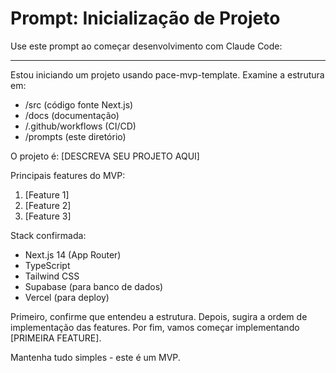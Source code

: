 # Prompt: Inicialização de Projeto

Use este prompt ao começar desenvolvimento com Claude Code:

---

Estou iniciando um projeto usando pace-mvp-template.
Examine a estrutura em:
- /src (código fonte Next.js)
- /docs (documentação)
- /.github/workflows (CI/CD)
- /prompts (este diretório)

O projeto é: [DESCREVA SEU PROJETO AQUI]

Principais features do MVP:
1. [Feature 1]
2. [Feature 2]
3. [Feature 3]

Stack confirmada:
- Next.js 14 (App Router)
- TypeScript
- Tailwind CSS
- Supabase (para banco de dados)
- Vercel (para deploy)

Primeiro, confirme que entendeu a estrutura.
Depois, sugira a ordem de implementação das features.
Por fim, vamos começar implementando [PRIMEIRA FEATURE].

Mantenha tudo simples - este é um MVP.